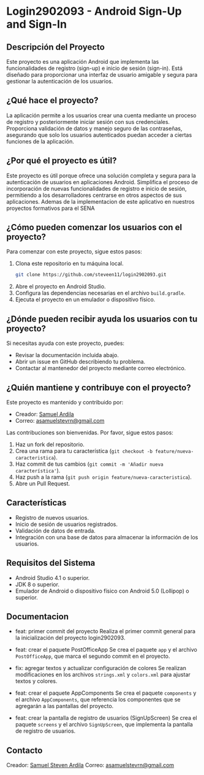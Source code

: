 # Login2902093 - Android Sign-Up and Sign-In

## Descripción del Proyecto
Este proyecto es una aplicación Android que implementa las funcionalidades de registro (sign-up) e inicio de sesión (sign-in). Está diseñado para proporcionar una interfaz de usuario amigable y segura para gestionar la autenticación de los usuarios.

## ¿Qué hace el proyecto?
La aplicación permite a los usuarios crear una cuenta mediante un proceso de registro y posteriormente iniciar sesión con sus credenciales. Proporciona validación de datos y manejo seguro de las contraseñas, asegurando que solo los usuarios autenticados puedan acceder a ciertas funciones de la aplicación.

## ¿Por qué el proyecto es útil?
Este proyecto es útil porque ofrece una solución completa y segura para la autenticación de usuarios en aplicaciones Android. Simplifica el proceso de incorporación de nuevas funcionalidades de registro e inicio de sesión, permitiendo a los desarrolladores centrarse en otros aspectos de sus aplicaciones. Ademas de la implementacion de este aplicativo en nuestros proyectos formativos para el SENA

## ¿Cómo pueden comenzar los usuarios con el proyecto?
Para comenzar con este proyecto, sigue estos pasos:
1. Clona este repositorio en tu máquina local.
    ```bash
    git clone https://github.com/steveen11/login2902093.git
    ```
2. Abre el proyecto en Android Studio.
3. Configura las dependencias necesarias en el archivo `build.gradle`.
4. Ejecuta el proyecto en un emulador o dispositivo físico.

## ¿Dónde pueden recibir ayuda los usuarios con tu proyecto?
Si necesitas ayuda con este proyecto, puedes:
- Revisar la documentación incluida abajo.
- Abrir un issue en GitHub describiendo tu problema.
- Contactar al mantenedor del proyecto mediante correo electrónico.

## ¿Quién mantiene y contribuye con el proyecto?
Este proyecto es mantenido y contribuido por:
- Creador: [Samuel Ardila](https://github.com/steveen11)
- Correo: asamuelstevrn@gmail.com

Las contribuciones son bienvenidas. Por favor, sigue estos pasos:
1. Haz un fork del repositorio.
2. Crea una rama para tu característica (`git checkout -b feature/nueva-caracteristica`).
3. Haz commit de tus cambios (`git commit -m 'Añadir nueva característica'`).
4. Haz push a la rama (`git push origin feature/nueva-caracteristica`).
5. Abre un Pull Request.

## Características
- Registro de nuevos usuarios.
- Inicio de sesión de usuarios registrados.
- Validación de datos de entrada.
- Integración con una base de datos para almacenar la información de los usuarios.

## Requisitos del Sistema
- Android Studio 4.1 o superior.
- JDK 8 o superior.
- Emulador de Android o dispositivo físico con Android 5.0 (Lollipop) o superior.

## Documentacion

- feat: primer commit del proyecto
Realiza el primer commit general para la inicialización del proyecto login2902093.

- feat: crear el paquete PostOfficeApp
Se crea el paquete `app` y el archivo `PostOfficeApp`, que marca el segundo commit en el proyecto.

- fix: agregar textos y actualizar configuración de colores
Se realizan modificaciones en los archivos `strings.xml` y `colors.xml` para ajustar textos y colores.

- feat: crear el paquete AppComponents
Se crea el paquete `components` y el archivo `AppComponents`, que referencia los componentes que se agregarán a las pantallas del proyecto.

- feat: crear la pantalla de registro de usuarios (SignUpScreen)
Se crea el paquete `screens` y el archivo `SignUpScreen`, que implementa la pantalla de registro de usuarios.

## Contacto
Creador: [Samuel Steven Ardila](https://github.com/steveen11)
Correo: asamuelstevrn@gmail.com


